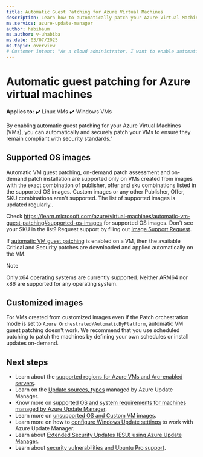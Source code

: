 ```yaml
---
title: Automatic Guest Patching for Azure Virtual Machines
description: Learn how to automatically patch your Azure Virtual Machines and Scale Sets using Azure Update Manager. This article provides an overview of supported OS images, configuration steps, and best practices for maintaining security compliance through automatic guest patching.
ms.service: azure-update-manager
author: habibaum
ms.author: v-uhabiba
ms.date: 03/07/2025
ms.topic: overview
# Customer intent: "As a cloud administrator, I want to enable automatic guest patching for Azure Virtual Machines, so that I can ensure they remain secure and compliant without manual intervention."
---
```

# Automatic guest patching for Azure virtual machines

**Applies to:** :heavy_check_mark: Linux VMs :heavy_check_mark: Windows VMs

By enabling automatic guest patching for your Azure Virtual Machines (VMs), you can automatically and securely patch your VMs to ensure they remain compliant with security standards."

## Supported OS images

Automatic VM guest patching, on-demand patch assessment and on-demand patch installation are supported only on VMs created from images with the exact combination of publisher, offer and sku combinations listed in the supported OS images. Custom images or any other Publisher, Offer, SKU combinations aren't supported. The list of supported images is updated regularly.. 

Check https://learn.microsoft.com/azure/virtual-machines/automatic-vm-guest-patching#supported-os-images for supported OS images. Don't see your SKU in the list? Request support by filing out [Image Support Request](https://forms.microsoft.com/r/6vfSgT0mFx).

If [automatic VM guest patching](/azure/virtual-machines/automatic-vm-guest-patching) is enabled on a VM, then the available Critical and Security patches are downloaded and applied automatically on the VM.

>[!NOTE]
> Only x64 operating systems are currently supported. Neither ARM64 nor x86 are supported for any operating system.

## Customized images

For VMs created from customized images even if the Patch orchestration mode is set to `Azure Orchestrated/AutomaticByPlatform`, automatic VM guest patching doesn't work. We recommend that you use scheduled patching to patch the machines by defining your own schedules or install updates on-demand.

## Next steps

- Learn about the [supported regions for Azure VMs and Arc-enabled servers](supported-regions.md).
- Learn on the [Update sources, types](support-matrix.md) managed by Azure Update Manager.
- Know more on [supported OS and system requirements for machines managed by Azure Update Manager](support-matrix-updates.md).
- Learn more on [unsupported OS and Custom VM images](unsupported-workloads.md).
- Learn more on how to [configure Windows Update settings](configure-wu-agent.md) to work with Azure Update Manager. 
- Learn about [Extended Security Updates (ESU) using Azure Update Manager](extended-security-updates.md).
- Learn about [security vulnerabilities and Ubuntu Pro support](security-awareness-ubuntu-support.md).
